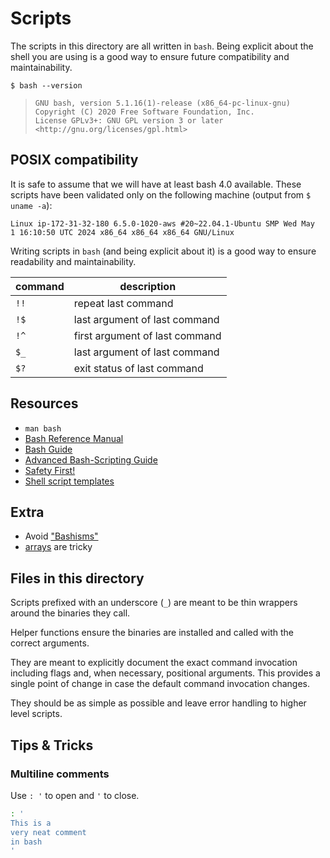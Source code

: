 # Scripts

The scripts in this directory are all written in `bash`.
Being explicit about the shell you are using is a good way
to ensure future compatibility and maintainability.

`$ bash --version`

> ```stdout
> GNU bash, version 5.1.16(1)-release (x86_64-pc-linux-gnu)
> Copyright (C) 2020 Free Software Foundation, Inc.
> License GPLv3+: GNU GPL version 3 or later <http://gnu.org/licenses/gpl.html>
> ```

## POSIX compatibility

It is safe to assume that we will have at least bash 4.0 available.
These scripts have been validated only on the following machine
(output from `$ uname -a`):

```plaintext
Linux ip-172-31-32-180 6.5.0-1020-aws #20~22.04.1-Ubuntu SMP Wed May  1 16:10:50 UTC 2024 x86_64 x86_64 x86_64 GNU/Linux
```

Writing scripts in `bash` (and being explicit about it) is a good way to
ensure readability and maintainability.

| command | description                    |
| ------- | ------------------------------ |
| `!!`    | repeat last command            |
| `!$`    | last argument of last command  |
| `!^`    | first argument of last command |
| `$_`    | last argument of last command  |
| `$?`    | exit status of last command    |

## Resources

- `man bash`
- [Bash Reference Manual](https://www.gnu.org/savannah-checkouts/gnu/bash/manual/bash.html)
- [Bash Guide](https://mywiki.wooledge.org/BashGuide)
- [Advanced Bash-Scripting Guide](https://tldp.org/LDP/abs/html/)
- [Safety First!](https://github.com/anordal/shellharden/blob/master/how_to_do_things_safely_in_bash.md)
- [Shell script templates](https://stackoverflow.com/questions/430078/shell-script-templates)

## Extra

- Avoid ["Bashisms"](https://mywiki.wooledge.org/Bashism)
- [arrays](https://mywiki.wooledge.org/BashFAQ/005) are tricky

## Files in this directory

Scripts prefixed with an underscore (`_`) are meant to be thin
wrappers around the binaries they call.

Helper functions ensure the binaries are installed and called
with the correct arguments.

They are meant to explicitly document the exact command
invocation including flags and, when necessary, positional
arguments. This provides a single point of change in case
the default command invocation changes.

They should be as simple as possible and leave error handling
to higher level scripts.

## Tips & Tricks

### Multiline comments

Use `: '` to open and `'` to close.

```sh
: '
This is a
very neat comment
in bash
'
```
